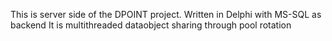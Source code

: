 This is server side of the DPOINT project.
Written in Delphi with MS-SQL as backend
It is multithreaded dataobject sharing through pool rotation

